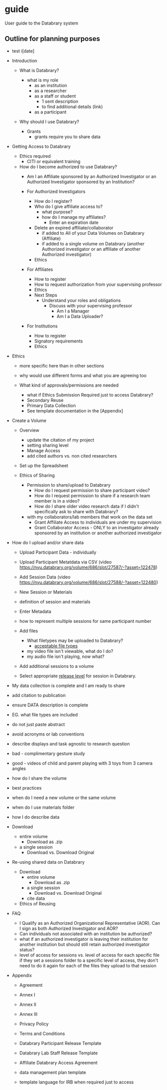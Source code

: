 # guide
User guide to the Databrary system

## Outline for planning purposes
- test i[date]

- Introduction
  - What is Databrary?
    - what is my role
      - as an institution
      - as a researcher
      - as a staff or student
        - 1 sent description
        - to find additional details (link)
      - as a participant
      
  - Why should I use Databrary?
    - Grants 
      - grants require you to share data
      
- Getting Access to Databrary
  - Ethics required
    - CITI or equivalent training
  - How do I become authorized to use Databrary?
    - Am I an Affiliate sponsored by an Authorized Investigator or an Authorized Investigator sponsored by an Institution?
    - For Authorized Investigators
      - How do I register?
      - Who do I give affiliate access to?
        - what purpose?
        - how do I manage my affiliates?
          - Enter an expiration date
      - Delete an expired affiliate/collaborator
        - if added to All of your Data Volumes on Databrary (Affiliate)
        - if added to a single volume on Databrary (another Authorized investigator or an affiliate of another Authorized investigator)
      - Ethics
    - For Affiliates
      - How to register
      - How to request authorization from your supervising professor
      - Ethics
      - Next Steps
        - Understand your roles and obligations
          - Discuss with your supervising professor
            - Am I a Manager 
            - Am I a Data Uploader?
      
    - For Institutions
      - How to register
      - Signatory requirements
      - Ethics
      

    
  

  
- Ethics
  - more specific here than in other sections
   - why would use different forms and what you are agreeing too
   
  - What kind of approvals/permissions are needed
    - what if Ethics Submission Required just to access Databrary?
    - Secondary Reuse
    - Primary Data Collection
    - See template documentation in the [Appendix]
  



- Create a Volume
  - Overview
    - update the citation of my project
    - setting sharing level
    - Manage Access
    - add cited authors vs. non cited researchers
  - Set up the Spreadsheet
  
  - Ethics of Sharing
    - Permission to share/upload to Databrary
      - How do I request permission to share participant video?  
      - How do I request permission to share if a research team member is in a video?  
      - How do I share older video research data if I didn't specifically ask to share with Databrary?  
    - with my collaborators/lab members that work on the data set
      - Grant Affiliate Access to individuals are under my supervision
      - Grant Collaborator Access - ONLY to an investigator already sponsored by an institution or another authorized investigator  
  
  
- How do I upload and/or share data
  - Upload Participant Data - individually
  - Upload Participant Metatdata via CSV (video https://nyu.databrary.org/volume/686/slot/27587/-?asset=122478)
  - Add Session Data (video https://nyu.databrary.org/volume/686/slot/27588/-?asset=122480)
  - New Session or Materials
   - definition of session and materials
  - Enter Metadata
   - how to represent multiple sessions for same participant number
  - Add files
    - What filetypes may be uploaded to Databrary? 
      - [acceptable file types](https://nyu.databrary.org/asset/formats)
    - my video file isn't viewable, what do I do?
    - my audio file isn't playing, now what?
    
  - Add additional sessions to a volume
  - Select appropriate [release level](https://www.databrary.org/resources/guide/investigators/release/release-levels.html) for session in Databrary.
  
  
- My data collection is complete and I am ready to share
 - add citation to publication
 - ensure DATA description is complete
  - EG. what file types are included
  - do not just paste abstract
  - avoid acronyms or lab conventions
  - describe displays and task agnostic to research question
   - bad - complimentary gesture study
   - good - videos of child and parent playing with 3 toys from 3 camera angles
 - how do I share the volume
  

- best practices
 - when do I need a new volume or the same volume
 - when do I use materials folder
 - how I do describe data

  
  
- Download
  - entire volume
    - Download as .zip
  - a single session
    - Download vs. Download Original 
    


- Re-using shared data on Databrary
  - Download
    - entire volume
      - Download as .zip
    - a single session
      - Download vs. Download Original 
    - cite data
  - Ethics of Reusing
 
- FAQ

  - I Qualify as an Authorized Organizational Representative (AOR). Can I sign as both Authorized Investigator and AOR?
  - Can individuals not associated with an institution be authorized?
  - what if an authorized investigator is leaving their institution for another institution but should still retain authorized investigator status?
  - level of access for sessions vs. level of access for each specific file if they set a sessions folder to a specific level of access, they don't need to do it again for each of the files they upload to that session

- Appendix  

  - Agreement  
  - Annex I  
  - Annex II  
  - Annex III  
  - Privacy Policy
  - Terms and Conditions
  
  - Databrary Participant Release Template
  - Databrary Lab Staff Release Template
  - Affiliate Databrary Access Agreement
  
  - data management plan template
  - template language for IRB when required just to access
